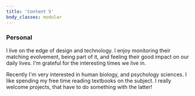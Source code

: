 ```yaml
---
title: 'Content 5'
body_classes: modular
---
```


### Personal
I live on the edge of design and technology. I enjoy monitoring their matching evolvement, being part of it, and feeling their good impact on our daily lives. I'm grateful for the interesting times we live in.

Recently I'm very interested in human biology, and psychology sciences. I like spending my free time reading textbooks on the subject. I really welcome projects, that have to do something with the latter!

